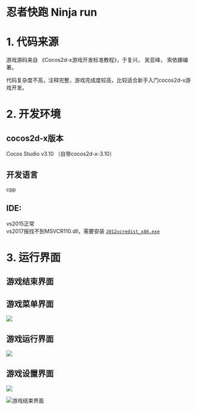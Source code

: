 忍者快跑 Ninja run
===============

# 1. 代码来源  
游戏源码来自 《Cocos2d-x游戏开发标准教程》，于复兴， 吴亚峰， 索依娜编著。   

代码复杂度不高，注释完整，游戏完成度较高，比较适合新手入门cocos2d-x游戏开发。

# 2. 开发环境  
## cocos2d-x版本  
Cocos Studio  v3.10 （自带cocos2d-x-3.10）

## 开发语言  
cpp 

## IDE:   
vs2015正常   
vs2017报找不到MSVCR110.dll，需要安装
[`2012vcredist_x86.exe`](https://www.microsoft.com/zh-CN/download/details.aspx?id=30679)

# 3. 运行界面  

## 游戏结束界面

## 游戏菜单界面
![](http://oaa8t25yd.bkt.clouddn.com/image/ninjarun/Menu.bmp)

## 游戏运行界面
![](http://oaa8t25yd.bkt.clouddn.com/image/ninjarun/Game.bmp)

## 游戏设置界面
![](http://oaa8t25yd.bkt.clouddn.com/image/ninjarun/Setting.bmp)

![游戏结束界面](http://oaa8t25yd.bkt.clouddn.com/image/ninjarun/GameOver.bmp)


